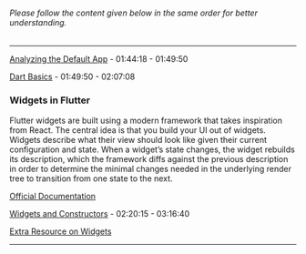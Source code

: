 
###### Please follow the content given below in the same order for better understanding.

----

[Analyzing the Default App](https://www.youtube.com/watch?v=x0uinJvhNxI) - 01:44:18 - 01:49:50

[Dart Basics](https://www.youtube.com/watch?v=x0uinJvhNxI) - 01:49:50 - 02:07:08

### Widgets in Flutter
Flutter widgets are built using a modern framework that takes inspiration from React. The central idea is that you build your UI out of widgets. Widgets describe what their view should look like given their current configuration and state. When a widget’s state changes, the widget rebuilds its description, which the framework diffs against the previous description in order to determine the minimal changes needed in the underlying render tree to transition from one state to the next.

[Official Documentation](https://flutter.dev/docs/development/ui/widgets-intro)

[Widgets and Constructors](https://www.youtube.com/watch?v=x0uinJvhNxI) - 02:20:15 - 03:16:40

[Extra Resource on Widgets](https://www.youtube.com/watch?v=azkqq0FNHuk)

----